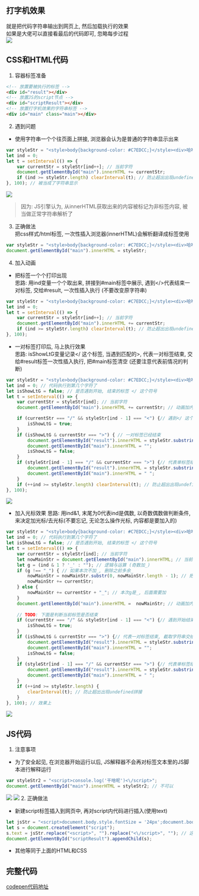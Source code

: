 ## 打字机效果
就是把代码字符串输出到网页上, 然后加载执行的效果 <br>
如果是大佬可以直接看最后的代码即可, 忽略每步过程<br>
![](/webFront/打字机效果.gif)

## CSS和HTML代码
1. 容器标签准备
``` html
<!-- 放置要被执行的标签 -->
<div id="result"></div>
<!-- 放置JS的script节点 -->
<div id="scriptResult"></div>
<!-- 放置打字机效果的字符串标签 -->
<div id="main" class="main"></div>
```
2. 遇到问题
* 使用字符串一个个往页面上拼接, 浏览器会认为是普通的字符串显示出来
``` js
var styleStr = "<style>body{background-color: #C7EDCC;}</style><div>哈哈哈</div>";
let ind = 0;
let t = setInterval(() => {
    var currentStr = styleStr[ind++]; // 当前字符
    document.getElementById("main").innerHTML += currentStr;
    if (ind >= styleStr.length) clearInterval(t); // 防止超出出现undefined拼接
}, 100); // 被当成了字符串显示
```
![](/webFront/Snipaste_2020-04-19_15-00-01.png)
> 因为: JS引擎认为, 从innerHTML获取出来的内容被标记为非标签内容, 被当做正常字符串解析了

3. 正确做法 <br>
把css样式/html标签, 一次性插入浏览器(innerHTML)会解析翻译成标签使用
``` js
var styleStr = "<style>body{background-color: #C7EDCC;}</style><div>哈哈哈</div>";
document.getElementById("main").innerHTML = styleStr;
```
4. 加入动画 <br>
* 把标签一个个打印出现 <br>
思路: 用ind变量一个个取出来, 拼接到#main标签中展示, 遇到</>代表结束一对标签, 交给#result, 一次性插入执行 (不要改变原字符串)
``` js
var styleStr = "<style>body{background-color: #C7EDCC;}</style><div>哈哈哈</div>";
let ind = 0;
let t = setInterval(() => {
    var currentStr = styleStr[ind++]; // 当前字符
    document.getElementById("main").innerHTML += currentStr;
    if (ind >= styleStr.length) clearInterval(t); // 防止超出出现undefined拼接
}, 100); 
```
* 一对标签打印后, 马上执行效果 <br>
思路: isShowLtG变量记录</ 这个标签, 当遇到匹配的>, 代表一对标签结束, 交给#result标签一次性插入执行, 把#main标签清空 (还要注意代表前情况的判断)
``` js
var styleStr = "<style>body{background-color: #C7EDCC;}</style><div>哈哈哈</div><img src='./good.jpg'/>";
let ind = 0; // 代码执行到第几个字符了
let isShowLtG = false; // 是否遇到开始, 结束的标签 </ 这个符号
let t = setInterval(() => {
    var currentStr = styleStr[ind]; // 当前字符
    document.getElementById("main").innerHTML += currentStr; // 动画加内容

    if (currentStr === "/" && styleStr[ind - 1] === "<") {// 遇到</ 这个符号
        isShowLtG = true;
    }
    if (isShowLtG & currentStr === ">") { // 一对标签已经结束
        document.getElementById("result").innerHTML = styleStr.substring(0, ind);
        document.getElementById("main").innerHTML = "";
        isShowLtG = false; 
    }
    if (styleStr[ind - 1] === "/" && currentStr === ">") {// 代表单标签结束
        document.getElementById("result").innerHTML = styleStr.substring(0, ind + 1); // 注意最后+1, 才能保证最后一位截取
        document.getElementById("main").innerHTML = " ";
    }
    if (++ind >= styleStr.length) clearInterval(t); // 防止超出出现undefined拼接
}, 100);
```
![](/webFront/打字机效果_不带光标.gif)
* 加入光标效果
思路: 用ind&1, 末尾为0代表ind是偶数, 以奇数偶数做判断条件, 来决定加光标/去光标(不要忘记, 无论怎么操作光标, 内容都是要加入的)
``` js
var styleStr = "<style>body{background-color: #C7EDCC;}</style><div>哈哈哈</div><img src='./good.jpg'/>";
let ind = 0; // 代码执行到第几个字符了
let isShowLtG = false; // 是否遇到开始, 结束的标签 </ 这个符号
let t = setInterval(() => {
    var currentStr = styleStr[ind]; // 当前字符
    let nowMainStr = document.getElementById("main").innerHTML; // 当前页面所有字符
    let g = (ind & 1 ? '_' : ""); // 逻辑与运算 (奇数加_)
    if (g !== "_") { // 如果本次不加_, 删除之前多余_
        nowMainStr = nowMainStr.substr(0, nowMainStr.length - 1); // 把页面上的字符串最后一个_去掉(因为是出现/不出现切换的, 最后一个肯定是_)
        nowMainStr += currentStr;
    } else {
        nowMainStr += currentStr + "_"; // 本次g是_, 后面需要加
    }
    document.getElementById("main").innerHTML =  nowMainStr; // 动画加内容
    
    // TODO: 下面是判断当前标签是否结束
    if (currentStr === "/" && styleStr[ind - 1] === "<") {// 遇到开始结束标签 </
        isShowLtG = true;
    }
    if (isShowLtG & currentStr === ">") {// 代表一对标签结束, 截取字符串交给result一次性插入执行
        document.getElementById("result").innerHTML = styleStr.substring(0, ind);
        document.getElementById("main").innerHTML = "";
        isShowLtG = false;
    }
    if (styleStr[ind - 1] === "/" && currentStr === ">") {// 代表单标签结束
        document.getElementById("result").innerHTML = styleStr.substring(0, ind + 1); // 注意最后+1, 才能保证最后一位截取
        document.getElementById("main").innerHTML = " ";
    }
    if (++ind >= styleStr.length) {
        clearInterval(t); // 防止超出出现undefined拼接
    }
}, 100); // 效果上
```
![](/webFront/打字机效果_带光标.gif)

## JS代码
1. 注意事项
* 为了安全起见, 在浏览器开始运行以后, JS解释器不会再对标签文本里的JS脚本进行解释运行
``` js
var styleStr2 = "<script>console.log('干啥呢')<\/script>";
document.getElementById("main").innerHTML = styleStr2; // 不可以
```
![](/webFront/Snipaste_2020-04-19_15-07-06.png)
![](/webFront/Snipaste_2020-04-19_15-07-12.png)
2. 正确做法
* 新建script标签插入到网页中, 再对script内代码进行插入(使用text)
``` js
let jsStr = "<script>document.body.style.fontSize = '24px';document.body.style.color='red';<\/script>";
let s = document.createElement("script");
s.text = jsStr.replace("<script>", "").replace("<\/script>", ""); // 这里text里是script标签里的内容(不要带script标签进来)
document.getElementById("scriptResult").appendChild(s);
```
* 其他等同于上面的HTML和CSS
## 完整代码
[codepen代码地址](https://codepen.io/lidongxuwork126com/pen/MWaeBqo)
